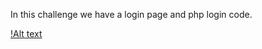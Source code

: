 In this challenge we have a login page and php login code.

[!Alt text](https://github.com/DejanJS/picoCTF-Writeups/blob/master/09.The%20Vault/loginphp.png)